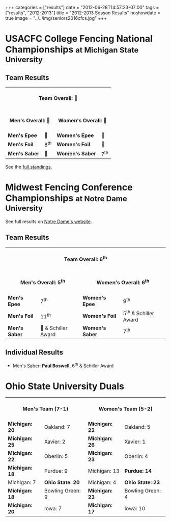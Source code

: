 +++
categories = ["results"]
date = "2012-06-28T14:57:23-07:00"
tags = ["results", "2012-2013"]
title = "2012-2013 Season Results"
noshowdate = true
image = "../../img/seniors2016cfcs.jpg"
+++


# USACFC College Fencing National Championships <small>at Michigan State University</small>

## Team Results
<table class="table table-striped"><tbody>
<tr><td colspan="4"><h4 align="Center"><strong>Team Overall</strong>: 🥇</h4></td></tr>
<tr><td colspan="2"><h4 align="Center"><strong>Men's Overall</strong>: 🥇</h4></td>
    <td colspan="2"><h4 align="Center"><strong>Women's Overall</strong>: 🥇</h4></td></tr>
<tr><td><strong>Men's Epee</strong></td><td>🥈</td>
    <td><strong>Women's Epee</strong></td><td>🥉</td></tr>
<tr><td><strong>Men's Foil</strong></td><td>8<sup>th</sup></td>
    <td><strong>Women's Foil</strong></td><td>🥈</td></tr>
<tr><td><strong>Men's Saber</strong></td><td>🥇</td>
    <td><strong>Women's Saber</strong></td><td>7<sup>th</sup></td></tr>
</tbody></table>

See the [full standings](usacfc_2013.csv).

# Midwest Fencing Conference Championships <small>at Notre Dame University</small>

See full results on [Notre Dame's website](https://www.und.com/sports/c-fenc/spec-rel/2013-midwest-conference-champ.html).

## Team Results
<table class="table table-striped"><tbody>
<tr><td colspan="4"><h4 align="Center"><strong>Team Overall</strong>: 6<sup>th</sup></h4></td></tr>
<tr><td colspan="2"><h4 align="Center"><strong>Men's Overall</strong>: 5<sup>th</sup></h4></td>
    <td colspan="2"><h4 align="Center"><strong>Women's Overall</strong>: 6<sup>th</sup></h4></td></tr>
<tr><td><strong>Men's Epee</strong></td><td>7<sup>th</sup></td>
    <td><strong>Women's Epee</strong></td><td>9<sup>th</sup></td></tr>
<tr><td><strong>Men's Foil</strong></td><td>11<sup>th</sup></td>
    <td><strong>Women's Foil</strong></td><td>5<sup>th</sup> & Schiller Award</td></tr>
<tr><td><strong>Men's Saber</strong></td><td>🥉 & Schiller Award</td>
    <td><strong>Women's Saber</strong></td><td>7<sup>th</sup></td></tr>
</tbody></table>

## Individual Results
 - Men's Saber: **Paul Boswell**, 6<sup>th</sup> & Schiller Award

# Ohio State University Duals
<table class="table table-striped"><tbody>
<tr><td colspan="2"><h4 align="center"><strong>Men's Team</strong> (7-1)</h4></td>
    <td colspan="2"><h4 align="center"><strong>Women's Team</strong> (5-2)</h4></td></tr>
<tr><td><strong>Michigan: 20</strong></td><td>Oakland: 7</td>
    <td><strong>Michigan: 22</strong></td><td>Oakland: 5</td></tr>
<tr><td><strong>Michigan: 25</strong></td><td>Xavier: 2</td>
    <td><strong>Michigan: 26</strong></td><td>Xavier: 1</td></tr>
<tr><td><strong>Michigan: 22</strong></td><td>Oberlin: 5</td>
    <td><strong>Michigan: 23</strong></td><td>Oberlin: 4</td></tr>
<tr><td><strong>Michigan: 18</strong></td><td>Purdue: 9</td>
    <td>Michigan: 13</td><td><strong>Purdue: 14</strong></td></tr>
<tr><td>Michigan: 7</td><td><strong>Ohio State: 20</strong></td>
    <td>Michigan: 4</td><td><strong>Ohio State: 23</strong></td></tr>
<tr><td><strong>Michigan: 18</strong></td><td>Bowling Green: 9</td>
    <td><strong>Michigan: 23</strong></td><td>Bowling Green: 4</td></tr>
<tr><td><strong>Michigan: 20</strong></td><td>Iowa: 7</td>
    <td><strong>Michigan: 17</strong></td><td>Iowa: 10</td></tr>
</tbody></table>
